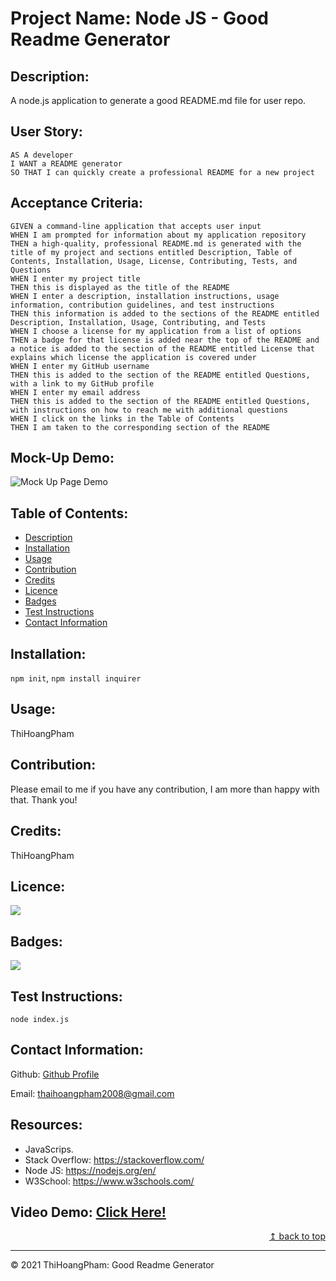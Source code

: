 # Project Name: Node JS - Good Readme Generator

## Description:
A node.js application to generate a good README.md file for user repo.

## User Story:

```
AS A developer
I WANT a README generator
SO THAT I can quickly create a professional README for a new project
```
## Acceptance Criteria:

```
GIVEN a command-line application that accepts user input
WHEN I am prompted for information about my application repository
THEN a high-quality, professional README.md is generated with the title of my project and sections entitled Description, Table of Contents, Installation, Usage, License, Contributing, Tests, and Questions
WHEN I enter my project title
THEN this is displayed as the title of the README
WHEN I enter a description, installation instructions, usage information, contribution guidelines, and test instructions
THEN this information is added to the sections of the README entitled Description, Installation, Usage, Contributing, and Tests
WHEN I choose a license for my application from a list of options
THEN a badge for that license is added near the top of the README and a notice is added to the section of the README entitled License that explains which license the application is covered under
WHEN I enter my GitHub username
THEN this is added to the section of the README entitled Questions, with a link to my GitHub profile
WHEN I enter my email address
THEN this is added to the section of the README entitled Questions, with instructions on how to reach me with additional questions
WHEN I click on the links in the Table of Contents
THEN I am taken to the corresponding section of the README
```
## Mock-Up Demo:

![Mock Up Page Demo](./utils/img/Good-Readme-Generator-Demo.gif)

## Table of Contents:
- [Description](#description)
- [Installation](#installation)
- [Usage](#usage)
- [Contribution](#contribution)
- [Credits](#credits)
- [Licence](#licence)
- [Badges](#badges)
- [Test Instructions](#test-instructions)
- [Contact Information](#contact-information)

## Installation:
`npm init`, `npm install inquirer`

## Usage:
ThiHoangPham

## Contribution:
Please email to me if you have any contribution, I am more than happy with that. Thank you!

## Credits:
ThiHoangPham

## Licence:
<a href="https://img.shields.io/badge/License-MIT-brightgreen"><img src="https://img.shields.io/badge/License-MIT-brightgreen"></a>

## Badges:
<a href="https://img.shields.io/badge/Badges-JavaScipt,Node JS-orange"><img src="https://img.shields.io/badge/Badges-JavaScipt,Node JS-orange"></a>

## Test Instructions:
`node index.js`

## Contact Information:

Github: [Github Profile](https://github.com/undefined)

Email: thaihoangpham2008@gmail.com

## Resources:
* JavaScrips.
* Stack Overflow: https://stackoverflow.com/
* Node JS: https://nodejs.org/en/
* W3School: https://www.w3schools.com/

## Video Demo: [Click Here!](https://watch.screencastify.com/v/WYyi91iZ0zj38jZHNelD)

<p align ="right"><a href="#">↥ back to top</a></p>

- - -

© 2021 ThiHoangPham: Good Readme Generator
    
